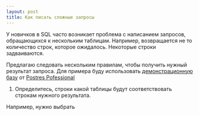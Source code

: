 ```yaml
---
layout: post
title: Как писать сложные запросы
---
```


У новичков в SQL часто возникает проблема с написанием запросов, обращающихся к нескольким таблицам.
Например, возвращается не то количество строк, которое ожидалось. Некоторые строки задваиваются.

Предлагаю следовать нескольким правилам, чтобы получить нужный результат запроса.
Для примера буду использовать [демонстрационную базу](https://edu.postgrespro.ru/bookings.pdf) от [Postres Pofessional](https://postgrespro.ru)

1. Определитесь, строки какой таблицы будут соответствовать строкам нужного результата.

Например, нужно выбрать 